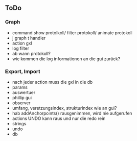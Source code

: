 ## ToDo 
### Graph
- command show protolkoll/ filter protokoll/ animate protokoll
- j graph t handler
- action gxl
- log filter 
- ab wann protokoll? 
- wie kommen die log informationen an die gui zurück?

### Export, Import
- nach jeder action muss die gxl in die db
- params 
- auswertuer
- phillip gui
- observer
- umfang, veretzungsindex, strukturindex wie an gui?
- hab addAnchorpoints() rausgenimmen, wird nie aufgerufen
- actions UNDO kann raus und nur die redo rein
- strings
- undo
- db 
